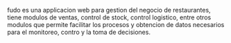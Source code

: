 fudo es una applicacion web para gestion del negocio de restaurantes, 
tiene modulos de ventas, control de stock, control logistico, entre otros modulos que permite facilitar los procesos
y obtencion de datos necesarios para el monitoreo, contro y la toma de decisiones.